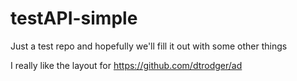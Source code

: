 # testAPI-simple
Just a test repo
and hopefully we'll fill it out with some other things

I really like the layout for 
https://github.com/dtrodger/ad

